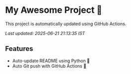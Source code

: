 # My Awesome Project 🚀

This project is automatically updated using GitHub Actions.

_Last updated: 2025-06-21 21:13:35 IST_

## Features
- Auto-update README using Python 🐍
- Auto Git push with GitHub Actions 🤖
